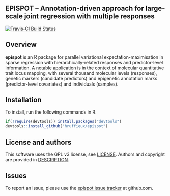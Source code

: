 ## EPISPOT – Annotation-driven approach for large-scale joint regression with multiple responses

[![Travis-CI Build Status](https://travis-ci.org/hruffieux/epispot.svg?branch=master)](https://travis-ci.org/hruffieux/epispot)


## Overview

**epispot** is an R package for parallel variational expectation-maximisation in 
sparse regression with hierarchically-related responses and predictor-level 
information. A notable application is in the context of molecular quantitative 
trait locus mapping, with several thousand molecular levels (responses), genetic 
markers (candidate predictors) and epigenetic annotation marks (predictor-level 
covariates) and individuals (samples).

## Installation

To install, run the following commands in R:

``` r
if(!require(devtools)) install.packages("devtools")
devtools::install_github("hruffieux/epispot")
```

## License and authors

This software uses the GPL v3 license, see [LICENSE](LICENSE).
Authors and copyright are provided in [DESCRIPTION](DESCRIPTION). 

## Issues

To report an issue, please use the 
[epispot issue tracker](https://github.com/hruffieux/epispot/issues) at 
github.com.
